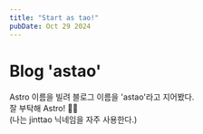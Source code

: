 ```yaml
---
title: "Start as tao!"
pubDate: Oct 29 2024
---
```


# Blog 'astao'

Astro 이름을 빌려 블로그 이름을 'astao'라고 지어봤다. <br> 잘 부탁해 Astro! 🧑‍🚀 <br> (나는 jinttao 닉네임을 자주 사용한다.)
